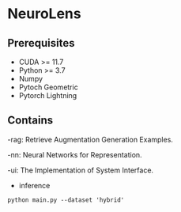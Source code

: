 # NeuroLens

## Prerequisites
- CUDA >= 11.7
- Python >= 3.7
- Numpy
- Pytoch Geometric
- Pytorch Lightning

## Contains
-rag: Retrieve Augmentation Generation Examples.

-nn: Neural Networks for Representation.

-ui: The Implementation of System Interface.

- inference
```
python main.py --dataset 'hybrid' 
```



